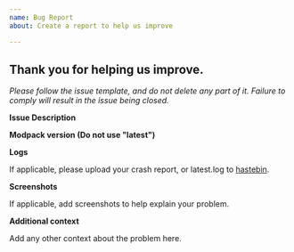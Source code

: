 ```yaml
---
name: Bug Report
about: Create a report to help us improve

---
```

## Thank you for helping us improve. #####

_Please follow the issue template, and do not delete any part of it._
_Failure to comply will result in the issue being closed._

**Issue Description**



**Modpack version (Do not use "latest")**



**Logs**

If applicable, please upload your crash report, or latest.log to [hastebin](https://hastebin.com/).

**Screenshots**

If applicable, add screenshots to help explain your problem.

**Additional context**

Add any other context about the problem here.
